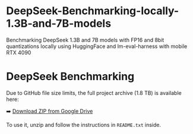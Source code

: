 # DeepSeek-Benchmarking-locally-1.3B-and-7B-models
Benchmarking DeepSeek 1.3B and 7B models with FP16 and 8bit quantizations locally using HuggingFace and lm-eval-harness with mobile RTX 4090

# DeepSeek Benchmarking

Due to GitHub file size limits, the full project archive (1.8 TB) is available here:

➡️ [Download ZIP from Google Drive](https://drive.google.com/your-download-link)

To use it, unzip and follow the instructions in `README.txt` inside.
